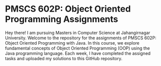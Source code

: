 # PMSCS 602P: Object Oriented Programming Assignments

Hey there! I am pursuing Masters in Computer Science at Jahangirnagar University. Welcome to the repository for the assignments of PMSCS 602P: Object Oriented Programming with Java. In this course, we explore fundamental concepts of Object Oriented Programming (OOP) using the Java programming language. Each week, I have completed the assigned tasks and uploaded my solutions to this GitHub repository.
